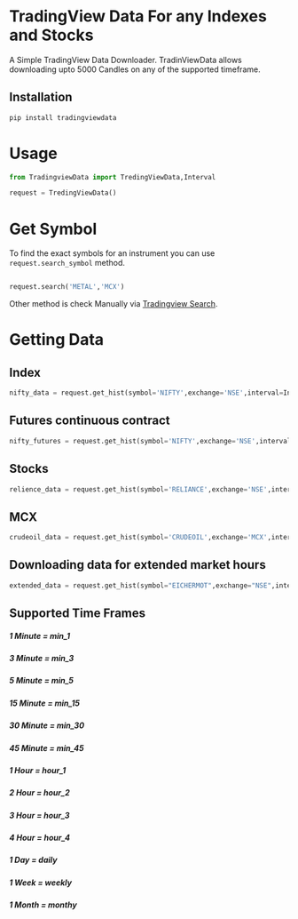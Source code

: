 
# TradingView Data For any Indexes and Stocks

A Simple TradingView Data Downloader. TradinViewData allows downloading upto 5000 Candles on any of the supported timeframe.




## Installation

```bash
pip install tradingviewdata
```

    
# Usage

```Python
from TradingviewData import TredingViewData,Interval

request = TredingViewData()
```


# Get Symbol


To find the exact symbols for an instrument you can use ``` request.search_symbol ``` method.

```Python

request.search('METAL','MCX')
```

Other method is check Manually via [Tradingview Search]("https://www.tradingview.com/markets/indices/").


# Getting Data


## Index

```Python
nifty_data = request.get_hist(symbol='NIFTY',exchange='NSE',interval=Interval.hour_1,n_bars=1000)
```
## Futures continuous contract

```Python
nifty_futures = request.get_hist(symbol='NIFTY',exchange='NSE',interval=Interval.hour_1,n_bars=1000,fut_contract=1)
```

## Stocks

```Python
relience_data = request.get_hist(symbol='RELIANCE',exchange='NSE',interval=Interval.min_5,n_bars=5000)
```

## MCX

```Python
crudeoil_data = request.get_hist(symbol='CRUDEOIL',exchange='MCX',interval=Interval.hour_1,n_bars=5000)
```

## Downloading data for extended market hours


```Python
extended_data = request.get_hist(symbol="EICHERMOT",exchange="NSE",interval=Interval.hour_1,n_bars=500, extended_session=False)
```


## Supported Time Frames


#####  1 Minute = min_1
#####  3 Minute = min_3
#####  5 Minute = min_5
#####  15 Minute = min_15
#####  30 Minute = min_30
#####  45 Minute = min_45
#####  1 Hour = hour_1
#####  2 Hour = hour_2
#####  3 Hour = hour_3
#####  4 Hour = hour_4
#####  1 Day = daily
#####  1 Week = weekly
#####  1 Month = monthy
